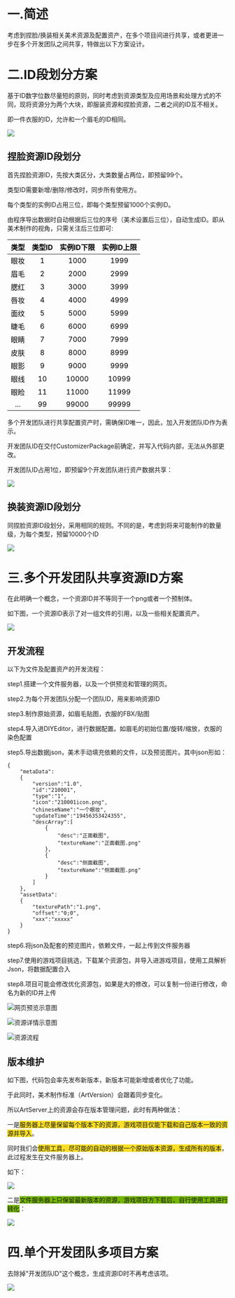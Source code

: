 # 一.简述
考虑到捏脸/换装相关美术资源及配置资产，在多个项目间进行共享，或者更进一步在多个开发团队之间共享，特做出以下方案设计。

# 二.ID段划分方案
基于ID数字位数尽量短的原则，同时考虑到资源类型及应用场景和处理方式的不同，现将资源分为两个大块，即服装资源和捏脸资源，二者之间的ID互不相关。

即一件衣服的ID，允许和一个眉毛的ID相同。

![](https://cdn.nlark.com/yuque/0/2024/png/43256925/1727258626105-5ecfb60c-2e35-4228-ba73-72d8512720b1.png)

## 捏脸资源ID段划分
首先捏脸资源ID，先按大类区分，大类数量占两位，即预留99个。

类型ID需要新增/删除/修改时，同步所有使用方。

每个类型的实例ID占用三位，即每个类型预留1000个实例ID。

由程序导出数据时自动根据后三位的序号（美术设置后三位），自动生成ID。即从美术制作的视角，只需关注后三位即可:

| <font style="color:#000000;">类型</font> | <font style="color:#000000;">类型ID</font> | <font style="color:#000000;">实例ID下限</font> | <font style="color:#000000;">实例ID上限</font> |
| :---: | :---: | :---: | :---: |
| <font style="color:#000000;">眼妆</font> | <font style="color:#000000;">1</font> | <font style="color:#000000;">1000</font> | <font style="color:#000000;">1999</font> |
| <font style="color:#000000;">眉毛</font> | <font style="color:#000000;">2</font> | <font style="color:#000000;">2000</font> | <font style="color:#000000;">2999</font> |
| <font style="color:#000000;">腮红</font> | <font style="color:#000000;">3</font> | <font style="color:#000000;">3000</font> | <font style="color:#000000;">3999</font> |
| <font style="color:#000000;">唇妆</font> | <font style="color:#000000;">4</font> | <font style="color:#000000;">4000</font> | <font style="color:#000000;">4999</font> |
| <font style="color:#000000;">面纹</font> | <font style="color:#000000;">5</font> | <font style="color:#000000;">5000</font> | <font style="color:#000000;">5999</font> |
| <font style="color:#000000;">睫毛</font> | <font style="color:#000000;">6</font> | <font style="color:#000000;">6000</font> | <font style="color:#000000;">6999</font> |
| <font style="color:#000000;">眼睛</font> | <font style="color:#000000;">7</font> | <font style="color:#000000;">7000</font> | <font style="color:#000000;">7999</font> |
| <font style="color:#000000;">皮肤</font> | <font style="color:#000000;">8</font> | <font style="color:#000000;">8000</font> | <font style="color:#000000;">8999</font> |
| <font style="color:#000000;">眼影</font> | <font style="color:#000000;">9</font> | <font style="color:#000000;">9000</font> | <font style="color:#000000;">9999</font> |
| <font style="color:#000000;">眼线</font> | <font style="color:#000000;">10</font> | <font style="color:#000000;">10000</font> | <font style="color:#000000;">10999</font> |
| <font style="color:#000000;">眼睑</font> | <font style="color:#000000;">11</font> | <font style="color:#000000;">11000</font> | <font style="color:#000000;">11999</font> |
| <font style="color:#000000;">...</font> | <font style="color:#000000;">99</font> | <font style="color:#000000;">99000</font> | <font style="color:#000000;">99999</font> |




多个开发团队进行共享配置资产时，需确保ID唯一，因此，加入开发团队ID作为表示。

开发团队ID在交付CustomizerPackage前确定，并写入代码内部，无法从外部更改。

开发团队ID占用1位，即预留9个开发团队进行资产数据共享：

![](https://cdn.nlark.com/yuque/0/2024/png/43256925/1727254496533-c0a50662-a1a8-4fb5-b3f5-194eb6c8f949.png)



## 换装资源ID段划分
同捏脸资源ID段划分，采用相同的规则。不同的是，考虑到将来可能制作的数量级，为每个类型，预留10000个ID

![](https://cdn.nlark.com/yuque/0/2024/png/43256925/1727262500919-3bf974db-aa0e-49ef-bca0-09e2e22380dc.png)

# 三.多个开发团队共享资源ID方案
在此明确一个概念，一个资源ID并不等同于一个png或者一个预制体。

如下图，一个资源ID表示了对一组文件的引用，以及一些相关配置资产。

![](https://cdn.nlark.com/yuque/0/2024/png/43256925/1727255479638-7e18beb6-956f-4ca1-af03-f386bc3f766c.png)

## 开发流程
以下为文件及配置资产的开发流程：

step1.搭建一个文件服务器，以及一个供预览和管理的网页。

step2.为每个开发团队分配一个团队ID，用来影响资源ID

step3.制作原始资源，如眉毛贴图，衣服的FBX/贴图

step4.导入进DIYEditor，进行数据配置。如眉毛的初始位置/旋转/缩放，衣服的染色配置

step5.导出数据json，美术手动填充依赖的文件，以及预览图片。其中json形如：

```plain
{
    "metaData":
    {
        "version":"1.0",
        "id":"210001",
        "type":"1",
        "icon":"210001icon.png",
        "chineseName":"一个眼妆",
        "updateTime":"19456353424355",
        "descArray":[
            {
                "desc":"正面截图",
                "textureName":"正面截图.png"
            },
            {
                "desc":"侧面截图",
                "textureName":"侧面截图.png"
            }
        ]
    },
    "assetData":
    {
        "texturePath":"1.png",
        "offset":"0;0",
        "xxx":"xxxxx"
    }
}
```

step6.将json及配套的预览图片，依赖文件，一起上传到文件服务器

step7.使用的游戏项目挑选，下载某个资源包，并导入进游戏项目，使用工具解析Json，将数据配置合入

step8.项目可能会修改优化资源包，如果是大的修改，可以复制一份进行修改，命名为新的ID并上传



![网页预览示意图](https://cdn.nlark.com/yuque/0/2024/png/43256925/1727346995049-8d038687-6d3f-4d3c-8c63-688d50253a1a.png)



![资源详情示意图](https://cdn.nlark.com/yuque/0/2024/png/43256925/1727347104122-ebde5e6b-7946-477f-96df-07a8cd794864.png)



![资源流程](https://cdn.nlark.com/yuque/0/2024/png/43256925/1727343519249-bde58de2-20e1-4d73-81c8-70908a9dae10.png)

## 版本维护
如下图，代码包会率先发布新版本，新版本可能新增或者优化了功能。

于此同时，美术制作标准（ArtVersion）会跟着同步变化。

所以ArtServer上的资源会存在版本管理问题，此时有两种做法：



一是<font style="background-color:#FBDE28;">服务器上尽量保留每个版本下的资源，游戏项目仅能下载和自己版本一致的资源并导入</font>。

同时我们会<font style="background-color:#FBDE28;">使用工具，尽可能的自动的根据一个原始版本资源，生成所有的版本</font>，此过程发生在文件服务器上。

如下：

![](https://cdn.nlark.com/yuque/0/2024/png/43256925/1727351195858-91ca42a8-9960-44e1-aff7-5333e33fc360.png)



二是<font style="background-color:#74B602;">文件服务器上只保留最新版本的资源，游戏项目方下载后，自行使用工具进行转化</font>：

![](https://cdn.nlark.com/yuque/0/2024/png/43256925/1727351156698-b7f83c79-2e72-4683-b1bc-06e39b7c13da.png)



# 四.单个开发团队多项目方案
去除掉"开发团队ID"这个概念，生成资源ID时不再考虑该项。

![](https://cdn.nlark.com/yuque/0/2024/png/43256925/1727345941769-5dfeb782-b08e-4ef0-bd7b-f96670fe6f96.png)


